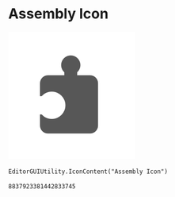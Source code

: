 # Assembly Icon
![](/img/Assembly%20Icon.png)

``` CSharp
EditorGUIUtility.IconContent("Assembly Icon")
```
```
8837923381442833745
```
